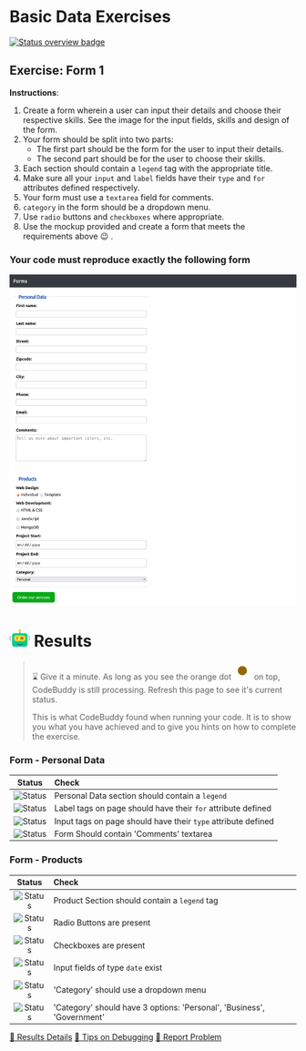 # Basic Data Exercises
[![Status overview badge](../../blob/badges/.github/badges/main/badge.svg)](#-results)


## Exercise: Form 1

**Instructions**:
1. Create a form wherein a user can input their details and choose their respective skills. See the image for the input fields, skills and design of the form.
2. Your form should be split into two parts:
    - The first part should be the form for the user to input their details.
    - The second part should be for the user to choose their skills.
3. Each section should contain a `legend` tag with the appropriate title.
4. Make sure all your `input` and `label` fields have their `type` and `for` attributes defined respectively.
5. Your form must use a `textarea` field for comments.
6. `category` in the form should be a dropdown menu.
7. Use `radio` buttons and `checkboxes` where appropriate.
8. Use the mockup provided and create a form that meets the requirements above 😉 .

### Your code must reproduce exactly the following form
![mockup-image](/image/mockup.png)

[//]: # (autograding info start)
# <img src="https://github.com/DCI-EdTech/autograding-setup/raw/main/assets/bot-large.svg" alt="" data-canonical-src="https://github.com/DCI-EdTech/autograding-setup/raw/main/assets/bot-large.svg" height="31" /> Results
> ⌛ Give it a minute. As long as you see the orange dot ![processing](https://raw.githubusercontent.com/DCI-EdTech/autograding-setup/main/assets/processing.svg) on top, CodeBuddy is still processing. Refresh this page to see it's current status.
>
> This is what CodeBuddy found when running your code. It is to show you what you have achieved and to give you hints on how to complete the exercise.


### Form - Personal Data

|                 Status                  | Check                                                                                    |
| :-------------------------------------: | :--------------------------------------------------------------------------------------- |
| ![Status](../../blob/badges/.github/badges/main/status0.svg) | Personal Data section should contain a `legend` |
| ![Status](../../blob/badges/.github/badges/main/status1.svg) | Label tags on page should have their `for` attribute defined |
| ![Status](../../blob/badges/.github/badges/main/status2.svg) | Input tags on page should have their `type` attribute defined |
| ![Status](../../blob/badges/.github/badges/main/status3.svg) | Form Should contain 'Comments' textarea |

### Form - Products

|                 Status                  | Check                                                                                    |
| :-------------------------------------: | :--------------------------------------------------------------------------------------- |
| ![Status](../../blob/badges/.github/badges/main/status4.svg) | Product Section should contain a `legend` tag |
| ![Status](../../blob/badges/.github/badges/main/status5.svg) | Radio Buttons are present |
| ![Status](../../blob/badges/.github/badges/main/status6.svg) | Checkboxes are present |
| ![Status](../../blob/badges/.github/badges/main/status7.svg) | Input fields of type `date` exist |
| ![Status](../../blob/badges/.github/badges/main/status8.svg) | 'Category' should use a dropdown menu |
| ![Status](../../blob/badges/.github/badges/main/status9.svg) | 'Category' should have 3 options: 'Personal', 'Business', 'Government' |



[🔬 Results Details](../../actions)
[🐞 Tips on Debugging](https://github.com/DCI-EdTech/autograding-setup/wiki/How-to-work-with-CodeBuddy)
[📢 Report Problem](https://docs.google.com/forms/d/e/1FAIpQLSfS8wPh6bCMTLF2wmjiE5_UhPiOEnubEwwPLN_M8zTCjx5qbg/viewform?usp=pp_url&entry.652569746=UIB-data-form)


[//]: # (autograding info end)
